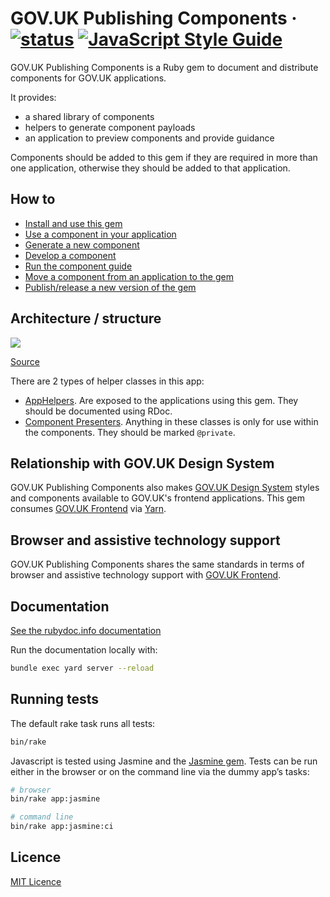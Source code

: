 GOV.UK Publishing Components ·
[![status](https://badgen.net/github/status/alphagov/govuk_publishing_components/master)](https://ci.integration.publishing.service.gov.uk/job/govuk_publishing_components/job/master/)
[![JavaScript Style Guide](https://img.shields.io/badge/code_style-standard-brightgreen.svg)](https://standardjs.com)
=====================

GOV.UK Publishing Components is a Ruby gem to document and distribute components for GOV.UK applications.

It provides:
- a shared library of components
- helpers to generate component payloads
- an application to preview components and provide guidance

Components should be added to this gem if they are required in more than one application, otherwise they should be added to that application.

## How to

- [Install and use this gem](/docs/install-and-use.md)
- [Use a component in your application](/docs/use-components.md)
- [Generate a new component](/docs/generate-a-new-component.md)
- [Develop a component](/docs/develop-component.md)
- [Run the component guide](/docs/run-component-guide.md)
- [Move a component from an application to the gem](/docs/moving-components-upstream-into-this-gem.md)
- [Publish/release a new version of the gem](/docs/publishing-to-rubygems.md)

## Architecture / structure

![](https://docs.google.com/drawings/d/e/2PACX-1vRj6JM7cQvngDl3Gr_U9G4xga2gsU7Z-d2qHHQcsBdjsW4WaC9_eQdryBJIS69cLkrY7S0fK9BcrPSF/pub?w=960&amp;h=720)

[Source](https://docs.google.com/drawings/d/1N8-kbyCN_xOvvshN6d2HnQz5i5Bqed2WIatI3Nj9gNQ/edit)

There are 2 types of helper classes in this app:

- [AppHelpers](lib/govuk_publishing_components/app_helpers). Are exposed to the applications using this gem. They should be documented using RDoc.
- [Component Presenters](lib/govuk_publishing_components/presenters). Anything in these classes is only for use within the components. They should be marked `@private`.

## Relationship with GOV.UK Design System

GOV.UK Publishing Components also makes [GOV.UK Design System](https://design-system.service.gov.uk/) styles and components available to GOV.UK's frontend applications. This gem consumes [GOV.UK Frontend](https://github.com/alphagov/govuk-frontend) via [Yarn](https://classic.yarnpkg.com/).

## Browser and assistive technology support
GOV.UK Publishing Components shares the same standards in terms of browser and assistive technology support with [GOV.UK Frontend](https://github.com/alphagov/govuk-frontend#browser-and-assistive-technology-support).

## Documentation

[See the rubydoc.info documentation](http://www.rubydoc.info/gems/govuk_publishing_components)

Run the documentation locally with:

```sh
bundle exec yard server --reload
```

## Running tests

The default rake task runs all tests:

```sh
bin/rake
```

Javascript is tested using Jasmine and the [Jasmine gem](https://github.com/pivotal/jasmine-gem). Tests can be run either in the browser or on the command line via the dummy app’s tasks:

```sh
# browser
bin/rake app:jasmine

# command line
bin/rake app:jasmine:ci
```

## Licence

[MIT Licence](LICENCE.md)
